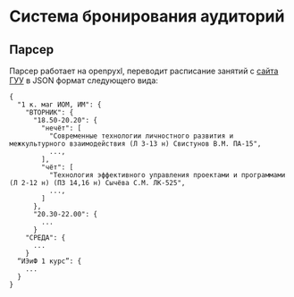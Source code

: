 # Система бронирования аудиторий

## Парсер
Парсер работает на openpyxl, переводит расписание занятий с [сайта ГУУ](https://guu.ru/student/schedule/) в JSON формат следующего вида:
```
{
  "1 к. маг ИОМ, ИМ": {
    "ВТОРНИК": {
      "18.50-20.20": {
        "нечёт": [
          "Современные технологии личностного развития и межкультурного взаимодействия (Л 3-13 н) Свистунов В.М. ПА-15",
          ...,
        ],
        "чёт": [
          "Технология эффективного управления проектами и программами  (Л 2-12 н) (ПЗ 14,16 н) Сычёва С.М. ЛК-525",
          ...,
        ]
      },
      "20.30-22.00": {
        ...
      }
    "СРЕДА": {
      ...
    }
  “ИЭиФ 1 курс”: {
    ...
  }
}
```
